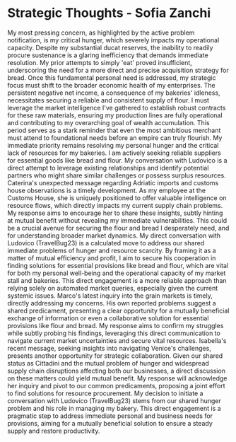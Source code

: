 # Strategic Thoughts - Sofia Zanchi

My most pressing concern, as highlighted by the active problem notification, is my critical hunger, which severely impacts my operational capacity. Despite my substantial ducat reserves, the inability to readily procure sustenance is a glaring inefficiency that demands immediate resolution. My prior attempts to simply 'eat' proved insufficient, underscoring the need for a more direct and precise acquisition strategy for bread. Once this fundamental personal need is addressed, my strategic focus must shift to the broader economic health of my enterprises. The persistent negative net income, a consequence of my bakeries' idleness, necessitates securing a reliable and consistent supply of flour. I must leverage the market intelligence I've gathered to establish robust contracts for these raw materials, ensuring my production lines are fully operational and contributing to my overarching goal of wealth accumulation. This period serves as a stark reminder that even the most ambitious merchant must attend to foundational needs before an empire can truly flourish.
My immediate priority remains resolving my personal hunger and the critical lack of resources for my bakeries. I am actively seeking reliable suppliers for essential goods like bread and flour. My conversation with Ludovico is a direct attempt to leverage existing relationships and identify potential partners who might share similar challenges or possess surplus resources.
Caterina's unexpected message regarding Adriatic imports and customs house observations is a timely development. As my employee at the Customs House, she is uniquely positioned to offer valuable intelligence on resource flows, which directly impacts my current supply chain problems. My response aims to encourage her to share these insights, subtly hinting at mutual benefit without revealing my immediate vulnerabilities. This could be a crucial avenue for securing the flour and bread I desperately need, and for understanding broader market dynamics.
My direct conversation with Ludovico (TravelBug23) is a calculated move to address our shared immediate problems of hunger and resource scarcity. By framing it as a matter of mutual efficiency and profit, I aim to secure his cooperation in finding solutions for essential provisions like bread and flour, which are vital for both my personal well-being and the operational capacity of my market stall and bakeries. This direct engagement is a more reliable approach than relying solely on automated market queries, especially given the current systemic issues.
Marco's latest inquiry into the grain markets is timely, directly addressing my concerns. His own reported problems suggest a shared predicament, presenting a clear opportunity for a mutually beneficial exchange of information or even a collaborative solution for essential provisions like flour and bread. My response aims to confirm my struggles while subtly probing his findings, leveraging this direct communication to navigate current market uncertainties and secure vital resources.
Isabella's recent message, seeking insights into navigating Venice's challenges, presents another opportunity for strategic collaboration. Given our shared status as Cittadini and the mutual problem of hunger and widespread supply chain disruptions affecting both our businesses, a direct discussion on these matters could yield mutual benefit. My response will acknowledge her inquiry and pivot to our common predicaments, proposing a joint effort to find solutions for resource procurement.
My decision to initiate a conversation with Ludovico (TravelBug23) stems from our shared hunger problem and his role in managing my bakery. This direct engagement is a pragmatic step to address immediate personal and business needs for provisions, aiming for a mutually beneficial solution to ensure a steady supply and restore productivity.
